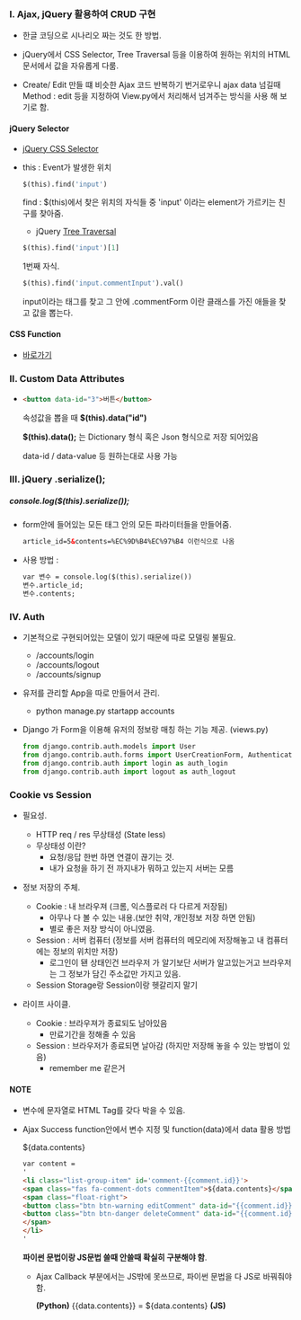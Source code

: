 ### I. Ajax, jQuery 활용하여 CRUD 구현 

- 한글 코딩으로 시나리오 짜는 것도 한 방법.

- jQuery에서 CSS Selector, Tree Traversal 등을 이용하여 원하는 위치의 HTML문서에서 값을 자유롭게 다룸.

- Create/ Edit 만들 떄 비슷한 Ajax 코드 반복하기 번거로우니 ajax data 넘길때 Method : edit 등을 지정하여 View.py에서 처리해서 넘겨주는 방식을 사용 해 보기로 함.

  



#### jQuery Selector

- [jQuery CSS Selector](https://www.w3schools.com/jquery/jquery_ref_selectors.asp)

- this : Event가 발생한 위치

  ```python
  $(this).find('input')
  ```

  find : $(this)에서 찾은 위치의 자식들 중 'input' 이라는 element가 가르키는 친구를 찾아줌.

  - jQuery [Tree Traversal](https://api.jquery.com/category/traversing/tree-traversal/)

  

  ```python
  $(this).find('input')[1]
  ```

  1번째 자식.

  

  ```python
  $(this).find('input.commentInput').val()
  ```

  input이라는 태그를 찾고 그 안에 .commentForm 이란 클래스를 가진 애들을 찾고 값을 뽑는다.



#### CSS Function

- [바로가기](https://www.w3schools.com/cssref/css_functions.asp) 





### II. Custom Data Attributes

- ```html
  <button data-id="3">버튼</button>
  ```

  속성값을 뽑을 때  **$(this).data("id")**

  **$(this).data();** 는 Dictionary 형식 혹은 Json 형식으로 저장 되어있음

  data-id / data-value 등 원하는대로 사용 가능






### III. jQuery .serialize();

##### console.log($(this).serialize());

- form안에 들어있는 모든 태그 안의 모든 파라미터들을 만들어줌.

  ```html
  article_id=5&contents=%EC%9D%B4%EC%97%B4 이런식으로 나옴
  ```

- 사용 방법 :

  ```html
  var 변수 = console.log($(this).serialize())
  변수.article_id;
  변수.contents;
  ```







### IV. Auth

- 기본적으로 구현되어있는 모델이 있기 때문에 따로 모델링 불필요.
  - /accounts/login
  - /accounts/logout
  - /accounts/signup
- 유저를 관리할 App을 따로 만들어서 관리.
  - python manage.py startapp accounts

- Django 가 Form을 이용해 유저의 정보랑 매칭 하는 기능 제공. (views.py)

  ```python
  from django.contrib.auth.models import User
  from django.contrib.auth.forms import UserCreationForm, AuthenticationForm
  from django.contrib.auth import login as auth_login
  from django.contrib.auth import logout as auth_logout
  ```

  

### Cookie  vs Session

- 필요성.

  - HTTP req / res 무상태성 (State less)
  - 무상태성 이란?
    - 요청/응답 한번 하면 연결이 끊기는 것.
    - 내가 요청을 하기 전 까지내가 뭐하고 있는지 서버는 모름

- 정보 저장의 주체.

  - Cookie : 내 브라우져  (크롬, 익스플로러 다 다르게 저장됨)
    - 아무나 다 볼 수 있는 내용.(보안 취약, 개인정보 저장 하면 안됨)
    - 별로 좋은 저장 방식이 아니였음.
  - Session : 서버 컴퓨터 (정보를 서버 컴퓨터의 메모리에 저장해놓고 내 컴퓨터에는 정보의 위치만 저장)
    - 로그인이 됀 상태인건 브라우저 가 알기보단 서버가 알고있는거고 브라우저는 그 정보가 담긴 주소값만 가지고 있음.
  - Session Storage랑 Session이랑 헷갈리지 말기

- 라이프 사이클.

  - Cookie : 브라우져가 종료되도 남아있음
    - 만료기간을 정해줄 수 있음
  - Session : 브라우저가 종료되면 날아감 (하지만 저장해 놓을 수 있는 방법이 있음)
    - remember me 같은거

  









#### NOTE

- 변수에 문자열로 HTML Tag를  갖다 박을 수 있음.

- Ajax Success function안에서 변수 지정 및 function(data)에서 data 활용 방법

  ${data.contents}

   ``` html
  var content = 
  '
  <li class="list-group-item" id='comment-{{comment.id}}'>
  <span class="fas fa-comment-dots commentItem">${data.contents}</span>
  <span class="float-right">
  <button class="btn btn-warning editComment" data-id="{{comment.id}}" data-value="{{article.id}}"><i class="far fa-edit" ></i>수정</button>
  <button class="btn btn-danger deleteComment" data-id="{{comment.id}}" data-value="{{article.id}}"><i class="far fa-trash-alt" ></i>삭제</button>
  </span>
  </li>
  '
   ```
  
  **파이썬 문법이랑 JS문법 쓸때 안쓸때 확실히 구분해야 함**.
  
  - Ajax Callback 부분에서는 JS밖에 못쓰므로, 파이썬 문법을 다 JS로 바꿔줘야 함.
  
    **(Python)** {{data.contents}} = ${data.contents} **(JS)**





